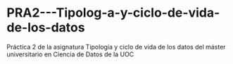 # PRA2---Tipolog-a-y-ciclo-de-vida-de-los-datos
Práctica 2 de la asignatura Tipología y ciclo de vida de los datos del máster universitario en Ciencia de Datos de la UOC
